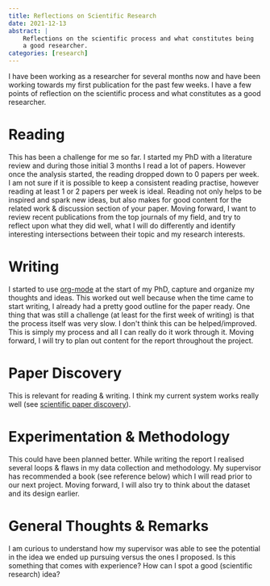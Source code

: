 ```yaml
---
title: Reflections on Scientific Research
date: 2021-12-13
abstract: |
    Reflections on the scientific process and what constitutes being
    a good researcher.
categories: [research]
---
```


I have been working as a researcher for several months now and have
been working towards my first publication for the past few weeks. I
have a few points of reflection on the scientific process and what
constitutes as a good researcher.

# Reading

This has been a challenge for me so far. I started my PhD with a
literature review and during those initial 3 months I read a lot of
papers. However once the analysis started, the reading dropped down to
0 papers per week. I am not sure if it is possible to keep a
consistent reading practise, however reading at least 1 or 2 papers
per week is ideal. Reading not only helps to be inspired and spark new
ideas, but also makes for good content for the related work &
discussion section of your paper. Moving forward, I want to review
recent publications from the top journals of my field, and try to
reflect upon what they did well, what I will do differently and
identify interesting intersections between their topic and my research
interests.

# Writing

I started to use [org-mode](https://orgmode.org) at the start of my
PhD, capture and organize my thoughts and ideas. This worked out well
because when the time came to start writing, I already had a pretty
good outline for the paper ready. One thing that was still a challenge
(at least for the first week of writing) is that the process itself
was very slow. I don't think this can be helped/improved. This is
simply my process and all I can really do it work through it. Moving
forward, I will try to plan out content for the report throughout the
project.

# Paper Discovery

This is relevant for reading & writing. I think my current system
works really well (see [scientific paper
discovery](../scientific-paper-discovery)).

# Experimentation & Methodology

This could have been planned better. While writing the report I
realised several loops & flaws in my data collection and methodology.
My supervisor has recommended a book (see reference below) which I
will read prior to our next project. Moving forward, I will also try
to think about the dataset and its design earlier.

# General Thoughts & Remarks

I am curious to understand how my supervisor was able to see the
potential in the idea we ended up pursuing versus the ones I proposed.
Is this something that comes with experience? How can I spot a good
(scientific research) idea?
